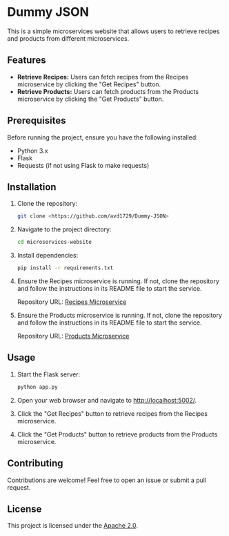 # Dummy JSON

This is a simple microservices website that allows users to retrieve recipes and products from different microservices.

## Features

- **Retrieve Recipes:** Users can fetch recipes from the Recipes microservice by clicking the "Get Recipes" button.
- **Retrieve Products:** Users can fetch products from the Products microservice by clicking the "Get Products" button.

## Prerequisites

Before running the project, ensure you have the following installed:

- Python 3.x
- Flask
- Requests (if not using Flask to make requests)

## Installation

1. Clone the repository:

   ```bash
   git clone <https://github.com/avd1729/Dummy-JSON>
   ```

2. Navigate to the project directory:

   ```bash
   cd microservices-website
   ```

3. Install dependencies:

   ```bash
   pip install -r requirements.txt
   ```

4. Ensure the Recipes microservice is running. If not, clone the repository and follow the instructions in its README file to start the service.

   Repository URL: [Recipes Microservice](https://github.com/avd1729/Recipe-Microservice)

5. Ensure the Products microservice is running. If not, clone the repository and follow the instructions in its README file to start the service.

   Repository URL: [Products Microservice](https://github.com/avd1729/Product-Microservice)

## Usage

1. Start the Flask server:

   ```bash
   python app.py
   ```

2. Open your web browser and navigate to [http://localhost:5002/](http://localhost:5002/).

3. Click the "Get Recipes" button to retrieve recipes from the Recipes microservice.

4. Click the "Get Products" button to retrieve products from the Products microservice.

## Contributing

Contributions are welcome! Feel free to open an issue or submit a pull request.

## License

This project is licensed under the [Apache 2.0](LICENSE).
